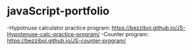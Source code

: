 # javaScript-portfolio
-Hypotnuse calculator practice program: https://bezziboi.github.io/JS-Hypotenuse-calc-practice-program/
-Counter program: https://bezziboi.github.io/JS-counter-program/
